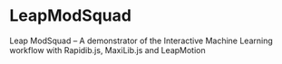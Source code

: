 # LeapModSquad

Leap ModSquad – A demonstrator of the Interactive Machine Learning workflow with Rapidib.js, MaxiLib.js and LeapMotion   
